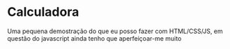 # Calculadora
Uma pequena demostração do que eu posso fazer com HTML/CSS/JS, em questão do javascript ainda tenho que aperfeiçoar-me muito 
